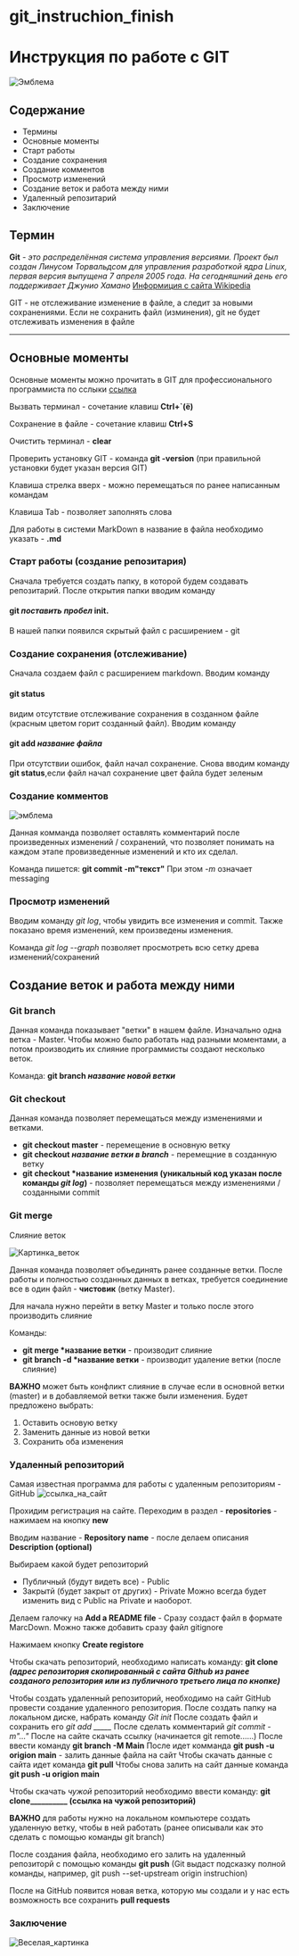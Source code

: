 # git_instruchion_finish

# Инструкция по работе с GIT

![Эмблема](git.jpeg)

## Содержание

* Термины
* Основные моменты
*  Старт работы
* Создание сохранения
* Создание комментов
* Просмотр изменений
* Создание веток и работа между ними
* Удаленный репозитарий
* Заключение

## Термин

__Git__ - *это распределённая система управления версиями. Проект был создан Линусом Торвальдсом для управления разработкой ядра Linux, первая версия выпущена 7 апреля 2005 года. На сегодняшний день его поддерживает Джунио Хамано*
[Информиция с сайта Wikipedia](https://ru.wikipedia.org/wiki/Git)

GIT - не отслеживание изменение в файле, а следит за новыми сохранениями. Если не сохранить файл (изминения), git не будет отслеживать изменения в файле
***

## Основные моменты

Основные моменты можно прочитать в GIT для профессионального программиста по сслыки [ссылка](GitProfessional.pdf)

Вызвать терминал - сочетание клавиш **Ctrl+`(ё)**

Сохранение в файле - сочетание клавиш **Ctrl+S**

Очистить терминал - **clear**

Проверить установку GIT - команда **git -version** (при правильной установки будет указан версия GIT)

Клавиша стрелка вверх - можно перемещаться по ранее написанным командам

Клавиша Tab - позволяет заполнять слова

Для работы в системи MarkDown в название в файла необходимо указать - **.md**

### Старт работы (создание репозитария)

Сначала требуется создать папку, в которой будем создавать репозитарий. После открытия папки вводим команду 
#### **git *поставить пробел* init**.
В нашей папки появился скрытый файл с расширением - git

### Создание сохранения (отслеживание)

Сначала создаем файл с расширением markdown. Вводим команду 
#### **git status** 
видим отсутствие отслеживание сохранения в созданном файле (красным цветом горит созданный файл). 
Вводим команду 
#### **git add _название файла_**
При отсутствии ошибок, файл начал сохранение. Снова вводим команду  **git status**,если файл начал сохранение цвет файла будет зеленым

### Создание комментов 
![эмблема](commit.jpg)

Данная комманда позволяет оставлять комментарий после произведенных изменений / сохранений, что позволяет понимать на каждом этапе провизведенные изменений и кто их сделал.

Команда пишется: **git commit -m"текст"**
При этом *-m* означает messaging

### Просмотр изменений

Вводим команду *git log*, чтобы увидить все изменения и commit. 
Также показано время изменений, кем произведены изменения. 

Команда *git log --graph* позволяет просмотреть всю сетку древа изменений/сохранений

## Создание веток и работа между ними

### Git branch
Данная команда показывает "ветки" в нашем файле. Изначально одна ветка - Master. 
Чтобы можно было работать над разными моментами, а потом производить их слияние программисты создают несколько веток. 

Команда: **git branch _название новой ветки_**

### Git checkout
Данная команда позволяет перемещаться между изменениями и ветками.
  * __git checkout master__ - перемещение в основную ветку
  * __git checkout *название ветки в branch*__ - перемещние в созданную ветку
  * __git checkout *название изменения (уникальный код указан после команды *git log*)__ - позволяет перемещаться между изменениями / созданными commit

### Git merge
Слияние веток 

![Картинка_веток](merge.png)

Данная команда позволяет объединять ранее созданные ветки. 
После работы и полностью созданных данных в ветках, требуется соединение все в один файл - __чистовик__ (ветку Master).

Для начала нужно перейти в ветку Master и только после этого производить слияние

Команды:
* __git merge *название ветки__ - производит слияние
* __git branch -d *название ветки__ - производит удаление ветки (после слияние)

__ВАЖНО__ может быть конфликт слияние в случае если в основной ветки (master) и в добавляемой ветки также были изменения. Будет предложено выбрать:
1. Оставить основую ветку
2. Заменить данные из новой ветки
3. Сохранить оба изменения

### Удаленный репозиторий
Самая известная программа для работы с удаленным репозиториям - GitHub
![ссылка_на_сайт](https://github.com/)

Прохидим регистрация на сайте.
Переходим в раздел - __repositories__ - нажимаем на кнопку __new__

Вводим название - __Repository name__ - после делаем описания __Description (optional)__

Выбираем какой будет репозиторий 
* Публичный (будут видеть все) - Public
* Закрытй (будет закрыт от других) - Private
Можно всегда будет изменить вид с Public на Private и наоборот. 

Делаем галочку на __Add a README file__ - Сразу создаст файл в формате MarcDown.
Можно также добавить сразу файл gitignore

Нажимаем кнопку __Create registore__

Чтобы скачать репозиторий, необходимо написать команду:
**git clone _(адрес репозитория скопированный с сайта Github из ранее созданого репозитория или из публичного третьего лица по кнопке)_**

Чтобы создать удаленный репозиторий, необходимо на сайт GitHub провести создание удаленного репозитория. 
После создать папку на локальном диске, набрать команду *Git init*
После создать файл и сохранить его *git add _____*
После сделать комментарий *git commit -m"..."*
После на сайте скачать ссылку (начинается git remote......)
После ввести команду **git branch -M Main**
После идет комманда **git push -u origion main** - залить данные файла на сайт
Чтобы скачать данные с сайта идет команда **git pull**
Чтобы снова залить на сайт данные команда **git push -u origion main**

Чтобы скачать *чужой* репозиторий необходимо ввести команду:
**git clone__________ (ссылка на чужой репозиторий)**

**ВАЖНО** для работы нужно на локальном компьютере создать удаленную ветку, чтобы в ней работать (ранее описывали как это сделать с помощью команды git branch)

После создания файла, необходимо его залить на удаленный репозиторй с помощью команды __git push__ (Git выдаст подсказку полной команды, например, git push --set-upstream origin instruchion)

После на GitHub появится новая ветка, которую мы создали и у нас есть возможность все сохранить **pull requests**

### Заключение
![Веселая_картинка](conets.jpg)